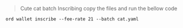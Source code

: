 > Cute cat batch Inscribing 
> copy the files and run the bellow code

```
ord wallet inscribe --fee-rate 21 --batch cat.yaml
```